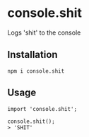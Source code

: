 # console.shit
Logs 'shit' to the console

## Installation

```
npm i console.shit
```

## Usage
```
import 'console.shit';

console.shit();
> 'SHIT'
```
